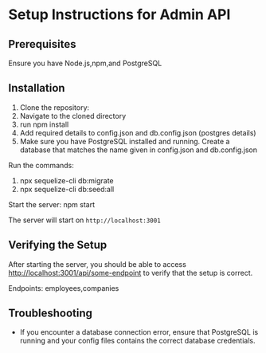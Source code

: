 # Setup Instructions for Admin API

## Prerequisites

Ensure you have Node.js,npm,and PostgreSQL

## Installation

1. Clone the repository:
2. Navigate to the cloned directory
3. run npm install
4. Add required details to config.json and db.config.json (postgres details)
5. Make sure you have PostgreSQL installed and running.
   Create a database that matches the name given in config.json and db.config.json

Run the commands:
1. npx sequelize-cli db:migrate
2. npx sequelize-cli db:seed:all

Start the server:
npm start

The server will start on `http://localhost:3001`

## Verifying the Setup

After starting the server, you should be able to access [http://localhost:3001/api/some-endpoint](http://localhost:3001/api/some-endpoint) to verify that the setup is correct.

Endpoints: employees,companies

## Troubleshooting

- If you encounter a database connection error, ensure that PostgreSQL is running and your config files contains the correct database credentials.
